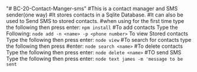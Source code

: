"# BC-20-Contact-Manger-sms" 
 #This is a contact manager and SMS sender(one way)
 #It stores  contacts in a Sqlite Database.
 #It can also be used to Send SMS to stored contacts.
 #when using for the first time type the following then press enter:
`npm install`
 #To add contacts Type the Following:
`node add -n <name> -p <phone number>`
To view Stored contacts Type the following then press enter:
`node view`
#To search for contacts type the following then press #enter:
`node search <name>`
#To delete contacts Type the following then press enter:
`node delete <name>`
#TO send SMS Type the following then press enter:
`node text james -m 'message to be sent `

